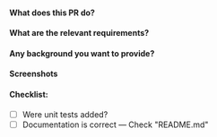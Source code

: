 #### What does this PR do?

#### What are the relevant requirements?

#### Any background you want to provide?

#### Screenshots

#### Checklist:
- [ ] Were unit tests added?
- [ ] Documentation is correct — Check "README.md"
